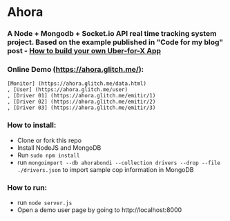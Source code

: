 # Ahora

### A Node + Mongodb + Socket.io API real time tracking system project. Based on the example published in "Code for my blog" post - [How to build your own Uber-for-X App](https://medium.freecodecamp.com/how-to-build-your-own-uber-for-x-app-33237955e253#.hhddn3s2m)

### Online Demo (https://ahora.glitch.me/):
		
	[Monitor] (https://ahora.glitch.me/data.html)
	, [User] (https://ahora.glitch.me/user)
	, [Driver 01] (https://ahora.glitch.me/emitir/1)
	, [Driver 02] (https://ahora.glitch.me/emitir/2)
	, [Driver 03] (https://ahora.glitch.me/emitir/3)

### How to install:

- Clone or fork this repo
- Install NodeJS and MongoDB
- Run `sudo npm install`
- run `mongoimport --db ahorabondi --collection drivers --drop --file ./drivers.json` to import sample cop information in MongoDB

### How to run: 

- run `node server.js`
- Open a demo user page by going to http://localhost:8000